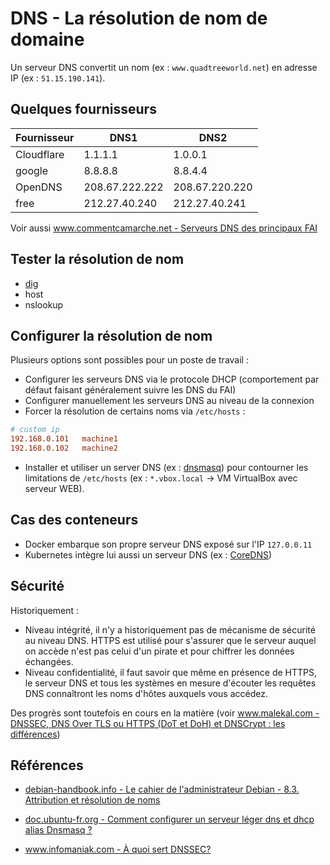 # DNS - La résolution de nom de domaine

Un serveur DNS convertit un nom (ex : `www.quadtreeworld.net`) en adresse IP (ex : `51.15.190.141`).

## Quelques fournisseurs

| Fournisseur | DNS1           | DNS2           |
| ----------- | -------------- | -------------- |
| Cloudflare  | 1.1.1.1        | 1.0.0.1        |
| google      | 8.8.8.8        | 8.8.4.4        |
| OpenDNS     | 208.67.222.222 | 208.67.220.220 |
| free        | 212.27.40.240  | 212.27.40.241  |

Voir aussi [www.commentcamarche.net - Serveurs DNS des principaux FAI](https://www.commentcamarche.net/faq/1496-serveurs-dns-des-principaux-fai)

## Tester la résolution de nom

* [dig](../../outils/dig/index.md)
* host
* nslookup

## Configurer la résolution de nom

Plusieurs options sont possibles pour un poste de travail :

* Configurer les serveurs DNS via le protocole DHCP (comportement par défaut faisant généralement suivre les DNS du FAI)
* Configurer manuellement les serveurs DNS au niveau de la connexion
* Forcer la résolution de certains noms via `/etc/hosts` :

```conf
# custom ip
192.168.0.101   machine1
192.168.0.102   machine2
```

* Installer et utiliser un server DNS (ex : [dnsmasq](../../outils/dnsmasq/index.md)) pour contourner les limitations de `/etc/hosts` (ex : `*.vbox.local` -> VM VirtualBox avec serveur WEB).

## Cas des conteneurs

* Docker embarque son propre serveur DNS exposé sur l'IP `127.0.0.11`
* Kubernetes intègre lui aussi un serveur DNS (ex : [CoreDNS](https://coredns.io/))


## Sécurité

Historiquement :

- Niveau intégrité, il n'y a historiquement pas de mécanisme de sécurité au niveau DNS. HTTPS est utilisé pour s'assurer que le serveur auquel on accède n'est pas celui d'un pirate et pour chiffrer les données échangées.
- Niveau confidentialité, il faut savoir que même en présence de HTTPS, le serveur DNS et tous les systèmes en mesure d'écouter les requêtes DNS connaîtront les noms d'hôtes auxquels vous accédez.

Des progrès sont toutefois en cours en la matière (voir [www.malekal.com - DNSSEC, DNS Over TLS ou HTTPS (DoT et DoH) et DNSCrypt : les différences](https://www.malekal.com/chiffrement-dns-dns-over-https/))

## Références

* [debian-handbook.info - Le cahier de l'administrateur Debian - 8.3. Attribution et résolution de noms](https://debian-handbook.info/browse/fr-FR/stable/sect.hostname-name-service.html)

* [doc.ubuntu-fr.org - Comment configurer un serveur léger dns et dhcp alias Dnsmasq ?](https://doc.ubuntu-fr.org/configuration_serveur_dns_dhcp)

* [www.infomaniak.com - À quoi sert DNSSEC?](https://www.infomaniak.com/fr/support/faq/2208/comprendre-a-quoi-sert-dnssec)
